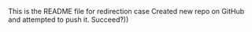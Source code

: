 This is the README file for redirection case
Created new repo on GitHub and attempted to push it.
Succeed?))
